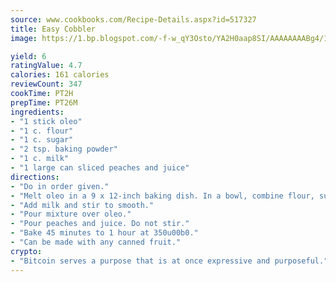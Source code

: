 ```yaml
---
source: www.cookbooks.com/Recipe-Details.aspx?id=517327
title: Easy Cobbler
image: https://1.bp.blogspot.com/-f-w_qY3Osto/YA2H0aap8SI/AAAAAAAABg4/17myAO5s9b8JksYvWDXpYkaDlcY0g6k_gCLcBGAsYHQ/s296/3.png

yield: 6
ratingValue: 4.7
calories: 161 calories
reviewCount: 347
cookTime: PT2H
prepTime: PT26M
ingredients:
- "1 stick oleo"
- "1 c. flour"
- "1 c. sugar"
- "2 tsp. baking powder"
- "1 c. milk"
- "1 large can sliced peaches and juice"
directions:
- "Do in order given."
- "Melt oleo in a 9 x 12-inch baking dish. In a bowl, combine flour, sugar and baking powder."
- "Add milk and stir to smooth."
- "Pour mixture over oleo."
- "Pour peaches and juice. Do not stir."
- "Bake 45 minutes to 1 hour at 350u00b0."
- "Can be made with any canned fruit."
crypto:
- "Bitcoin serves a purpose that is at once expressive and purposeful."
---
```

